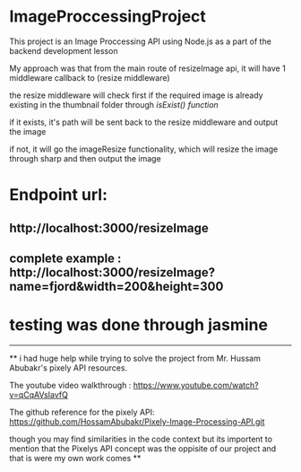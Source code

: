 # ImageProccessingProject

 This project is an Image Proccessing API using Node.js as a part of the backend development lesson
 
 

 My approach was that from the main route of resizeImage api, it will have 1 middleware callback to (resize middleware)

the resize middleware will check first if the required image is already existing in the thumbnail folder through *isExist() function*

if it exists, it's path will be sent back to the resize middleware and output the image

if not, it will go the imageResize functionality, which will resize the image through sharp and then output the image


# Endpoint url:
http://localhost:3000/resizeImage
----
complete example : 
http://localhost:3000/resizeImage?name=fjord&width=200&height=300
-------

# testing was done through jasmine

------

 ** i had huge help while trying to solve the project from Mr. Hussam Abubakr's pixely API resources.

The youtube video walkthrough : https://www.youtube.com/watch?v=qCqAVsIavfQ

The github reference for the pixely API: https://github.com/HossamAbubakr/Pixely-Image-Processing-API.git

though you may find similarities in the code context but its importent to mention that the Pixelys API concept was the oppisite of our project and that is were my own work comes **
